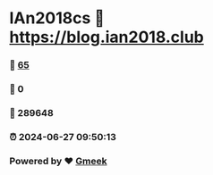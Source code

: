 # IAn2018cs :link: https://blog.ian2018.club 
### :page_facing_up: [65](https://blog.ian2018.club/tag.html) 
### :speech_balloon: 0 
### :hibiscus: 289648 
### :alarm_clock: 2024-06-27 09:50:13 
### Powered by :heart: [Gmeek](https://github.com/Meekdai/Gmeek)

